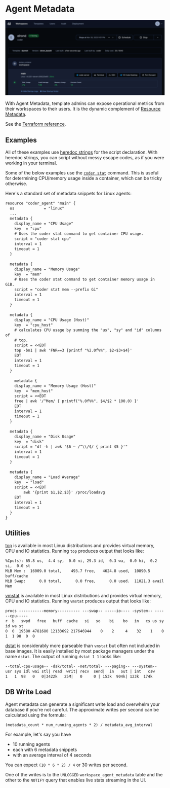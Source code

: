 # Agent Metadata

![agent-metadata](../images/agent-metadata.png)

With Agent Metadata, template admins can expose operational metrics from their
workspaces to their users. It is the dynamic complement of
[Resource Metadata](./resource-metadata.md).

See the
[Terraform reference](https://registry.terraform.io/providers/coder/coder/latest/docs/resources/agent#metadata).

## Examples

All of these examples use
[heredoc strings](https://developer.hashicorp.com/terraform/language/expressions/strings#heredoc-strings)
for the script declaration. With heredoc strings, you can script without messy
escape codes, as if you were working in your terminal.

Some of the below examples use the [`coder stat`](../cli/stat.md) command. This
is useful for determining CPU/memory usage inside a container, which can be
tricky otherwise.

Here's a standard set of metadata snippets for Linux agents:

```hcl
resource "coder_agent" "main" {
  os             = "linux"
  ...
  metadata {
    display_name = "CPU Usage"
    key  = "cpu"
    # Uses the coder stat command to get container CPU usage.
    script = "coder stat cpu"
    interval = 1
    timeout = 1
  }

  metadata {
    display_name = "Memory Usage"
    key  = "mem"
    # Uses the coder stat command to get container memory usage in GiB.
    script = "coder stat mem --prefix Gi"
    interval = 1
    timeout = 1
  }

  metadata {
    display_name = "CPU Usage (Host)"
    key  = "cpu_host"
    # calculates CPU usage by summing the "us", "sy" and "id" columns of
    # top.
    script = <<EOT
    top -bn1 | awk 'FNR==3 {printf "%2.0f%%", $2+$3+$4}'
    EOT
    interval = 1
    timeout = 1
  }

    metadata {
    display_name = "Memory Usage (Host)"
    key  = "mem_host"
    script = <<EOT
    free | awk '/^Mem/ { printf("%.0f%%", $4/$2 * 100.0) }'
    EOT
    interval = 1
    timeout = 1
  }

  metadata {
    display_name = "Disk Usage"
    key  = "disk"
    script = "df -h | awk '$6 ~ /^\\/$/ { print $5 }'"
    interval = 1
    timeout = 1
  }

  metadata {
    display_name = "Load Average"
    key  = "load"
    script = <<EOT
        awk '{print $1,$2,$3}' /proc/loadavg
    EOT
    interval = 1
    timeout = 1
  }
}
```

## Utilities

[top](https://linux.die.net/man/1/top) is available in most Linux distributions
and provides virtual memory, CPU and IO statistics. Running `top` produces
output that looks like:

```text
%Cpu(s): 65.8 us,  4.4 sy,  0.0 ni, 29.3 id,  0.3 wa,  0.0 hi,  0.2 si,  0.0 st
MiB Mem :  16009.0 total,    493.7 free,   4624.8 used,  10890.5 buff/cache
MiB Swap:      0.0 total,      0.0 free,      0.0 used.  11021.3 avail Mem
```

[vmstat](https://linux.die.net/man/8/vmstat) is available in most Linux
distributions and provides virtual memory, CPU and IO statistics. Running
`vmstat` produces output that looks like:

```text
procs -----------memory---------- ---swap-- -----io---- -system-- ------cpu-----
r  b   swpd   free   buff  cache   si   so    bi    bo   in   cs us sy id wa st
0  0  19580 4781680 12133692 217646944    0    2     4    32    1    0  1  1 98  0  0
```

[dstat](https://linux.die.net/man/1/dstat) is considerably more parseable than
`vmstat` but often not included in base images. It is easily installed by most
package managers under the name `dstat`. The output of running `dstat 1 1` looks
like:

```text
--total-cpu-usage-- -dsk/total- -net/total- ---paging-- ---system--
usr sys idl wai stl| read  writ| recv  send|  in   out | int   csw
1   1  98   0   0|3422k   25M|   0     0 | 153k  904k| 123k  174k
```

## DB Write Load

Agent metadata can generate a significant write load and overwhelm your database
if you're not careful. The approximate writes per second can be calculated using
the formula:

```text
(metadata_count * num_running_agents * 2) / metadata_avg_interval
```

For example, let's say you have

- 10 running agents
- each with 6 metadata snippets
- with an average interval of 4 seconds

You can expect `(10 * 6 * 2) / 4` or 30 writes per second.

One of the writes is to the `UNLOGGED` `workspace_agent_metadata` table and the
other to the `NOTIFY` query that enables live stats streaming in the UI.
